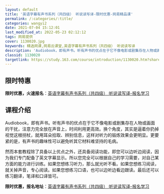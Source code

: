 ```yaml
---
layout: default
title: '英语字幕有声书系列（共四级） 听说读写译-限时优惠-网易精品课'
permalink: /:categories/:title/
categories: wangyi2
date: 2021-07-04 15:12:01
last_modified_at: 2022-05-23 02:12:12
tags: 网易提供
cover: 1130020.jpg
keywords: 精选网课,网易云课堂,英语字幕有声书系列（共四级） 听说读写译
description: 'Audiobook，即有声书。听有声书的优点在于它不像电影或剧集存在人物或画面的干扰，注意力完全放在声音上，时间利用更高'
classid: 1130020
targetlink: https://study.163.com/course/introduction/1130020.htm?share=1&shareId=1025206652&utm_campaign=share&utm_medium=iphoneShare&utm_source=&utm_u=1025206652
---
```


## 限时特惠

**限时优惠，火速报名**：[英语字幕有声书系列（共四级） 听说读写译-报名学习](https://study.163.com/course/introduction/1130020.htm?share=1&shareId=1025206652&utm_campaign=share&utm_medium=iphoneShare&utm_source=&utm_u=1025206652)

## 课程介绍

Audiobook，即有声书。听有声书的优点在于它不像电影或剧集存在人物或画面的干扰，注意力完全放在声音上，时间利用更高效。换个角度，其实是逼着你扔掉视觉这根拐杖，就用耳朵拾取、辨别信息，这样对听力的锻炼效果会更明显。更要紧的是，有声书的趣味性可以避免听其它材料难坚持的毛病。

然而本套教程除了具备以上优点之外，还具备阅读功能，即您可以边听边阅读，因为我们专门配备了英文字幕显示。所以您完全可以根据自己的学习需要，对自己某方面的能力进行训练。如果您想练习听力，那么就光听不看。如果您想练习阅读，就关掉声音，专心阅读。如果您想练习口语，也可以边听边看边跟读。最后还可以练习翻译，笔译和口译皆可。

**限时优惠，报名地址**：[英语字幕有声书系列（共四级） 听说读写译-报名学习](https://study.163.com/course/introduction/1130020.htm?share=1&shareId=1025206652&utm_campaign=share&utm_medium=iphoneShare&utm_source=&utm_u=1025206652)

